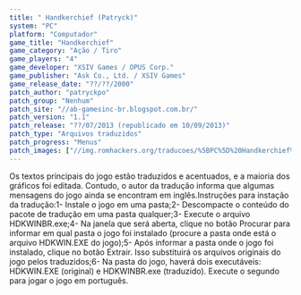 ```yaml
---
title: " Handkerchief (Patryck)"
system: "PC"
platform: "Computador"
game_title: "Handkerchief"
game_category: "Ação / Tiro"
game_players: "4"
game_developer: "XSIV Games / OPUS Corp."
game_publisher: "Ask Co., Ltd. / XSIV Games"
game_release_date: "??/??/2000"
patch_author: "patryckpo"
patch_group: "Nenhum"
patch_site: "//ab-gamesinc-br.blogspot.com.br/"
patch_version: "1.1"
patch_release: "??/07/2013 (republicado em 10/09/2013)"
patch_type: "Arquivos traduzidos"
patch_progress: "Menus"
patch_images: ["//img.romhackers.org/traducoes/%5BPC%5D%20Handkerchief%20-%20Patryck%20-%201.jpg","//img.romhackers.org/traducoes/%5BPC%5D%20Handkerchief%20-%20Patryck%20-%202.jpg","//img.romhackers.org/traducoes/%5BPC%5D%20Handkerchief%20-%20Patryck%20-%203.jpg"]
---
```

Os textos principais do jogo estão traduzidos e acentuados, e a maioria dos gráficos foi editada. Contudo, o autor da tradução informa que algumas mensagens do jogo ainda se encontram em inglês.Instruções para instação da tradução:1- Instale o jogo em uma pasta;2- Descompacte o conteúdo do pacote de tradução em uma pasta qualquer;3- Execute o arquivo HDKWINBR.exe;4- Na janela que será aberta, clique no botão Procurar para informar em qual pasta o jogo foi instalado (procure a pasta onde está o arquivo HDKWIN.EXE do jogo);5- Após informar a pasta onde o jogo foi instalado, clique no botão Extrair. Isso substituirá os arquivos originais do jogo pelos traduzidos;6- Na pasta do jogo, haverá dois executáveis: HDKWIN.EXE (original) e HDKWINBR.exe (traduzido). Execute o segundo para jogar o jogo em português.